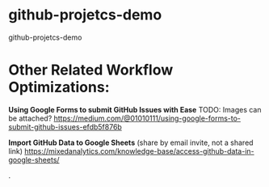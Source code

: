 # github-projetcs-demo
github-projetcs-demo


# Other Related Workflow Optimizations:

**Using Google Forms to submit GitHub Issues with Ease**
TODO: Images can be attached?
https://medium.com/@01010111/using-google-forms-to-submit-github-issues-efdb5f876b

**Import GitHub Data to Google Sheets**
(share by email invite, not a shared link)
https://mixedanalytics.com/knowledge-base/access-github-data-in-google-sheets/

.
